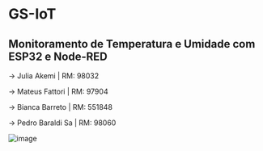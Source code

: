 # GS-IoT
## Monitoramento de Temperatura e Umidade com ESP32 e Node-RED

-> Julia Akemi | RM: 98032

-> Mateus Fattori | RM: 97904 

-> Bianca Barreto | RM: 551848

-> Pedro Baraldi Sa | RM: 98060

![image](https://github.com/user-attachments/assets/9b22713c-2046-4b52-9851-80cabe1e9021)
